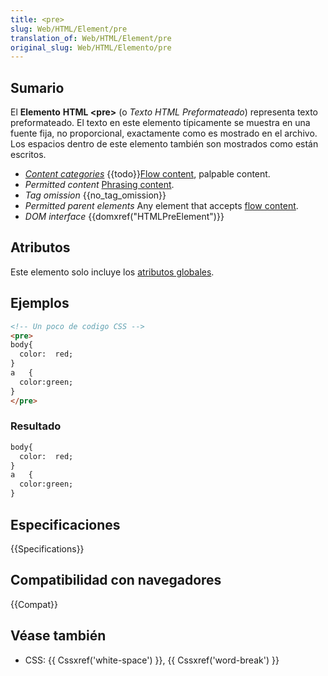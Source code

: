 ```yaml
---
title: <pre>
slug: Web/HTML/Element/pre
translation_of: Web/HTML/Element/pre
original_slug: Web/HTML/Elemento/pre
---
```

## Sumario

El **Elemento** **HTML \<pre>** (o _Texto HTML Preformateado_) representa texto preformateado. El texto en este elemento típicamente se muestra en una fuente fija, no proporcional, exactamente como es mostrado en el archivo. Los espacios dentro de este elemento también son mostrados como están escritos.

<ul class="htmlelt"><li><dfn><a href="/en-US/docs/HTML/Content_categories" title="HTML/Content_categories">Content categories</a></dfn> {{todo}}<a href="/en-US/docs/HTML/Content_categories#Flowing_content" title="HTML/Content_categories#Phrasing_content">Flow content</a>, palpable content.</li><li><dfn>Permitted content</dfn> <a href="/en-US/docs/HTML/Content_categories#Phrasing_content" title="/en-US/docs/HTML/Content_categories#Phrasing_content">Phrasing content</a>.</li><li><dfn>Tag omission</dfn> {{no_tag_omission}}</li><li><dfn>Permitted parent elements</dfn> Any element that accepts <a href="/en-US/docs/HTML/Content_categories#flow_content" title="HTML/Content categories#flow content">flow content</a>.</li><li><dfn>DOM interface</dfn> {{domxref("HTMLPreElement")}}</li></ul>

## Atributos

Este elemento solo incluye los [atributos globales](/es/docs/HTML/Global_attributes "/en-US/docs/").

## Ejemplos

```html
<!-- Un poco de codigo CSS -->
<pre>
body{
  color:  red;
}
a   {
  color:green;
}
</pre>
```

### Resultado

```html
body{
  color:  red;
}
a   {
  color:green;
}
```

## Especificaciones

{{Specifications}}

## Compatibilidad con navegadores

{{Compat}}

## Véase también

- CSS: {{ Cssxref('white-space') }}, {{ Cssxref('word-break') }}
